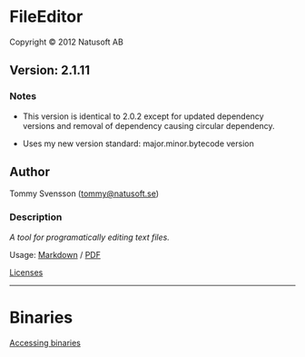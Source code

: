 # FileEditor

Copyright © 2012 Natusoft AB

## Version: 2.1.11

### Notes

- This version is identical to 2.0.2 except for updated dependency versions and
removal of dependency causing circular dependency.

- Uses my new version standard: major.minor.bytecode version

## Author 

Tommy Svensson (tommy@natusoft.se)

### Description

_A tool for programatically editing text files._

Usage: [Markdown](https://github.com/tombensve/FileEditor/blob/master/docs/FileEditor.md) / [PDF](https://github.com/tombensve/FileEditor/blob/master/docs/FileEditor.pdf)


[Licenses](https://github.com/tombensve/FileEditor/blob/master/docs/licenses.md)

----

# Binaries

[Accessing binaries](https://github.com/tombensve/CommonStuff/blob/master/docs/AccessingBinaries.md)
